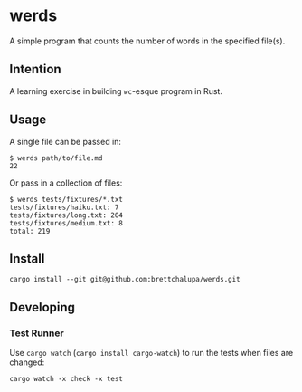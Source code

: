 # werds

A simple program that counts the number of words in the specified file(s).

## Intention

A learning exercise in building `wc`-esque program in Rust.

## Usage

A single file can be passed in:

```
$ werds path/to/file.md
22
```

Or pass in a collection of files:

```
$ werds tests/fixtures/*.txt
tests/fixtures/haiku.txt: 7
tests/fixtures/long.txt: 204
tests/fixtures/medium.txt: 8
total: 219
```

## Install

```
cargo install --git git@github.com:brettchalupa/werds.git
```

## Developing

### Test Runner

Use `cargo watch` (`cargo install cargo-watch`) to run the tests when files are changed:

```
cargo watch -x check -x test
```
